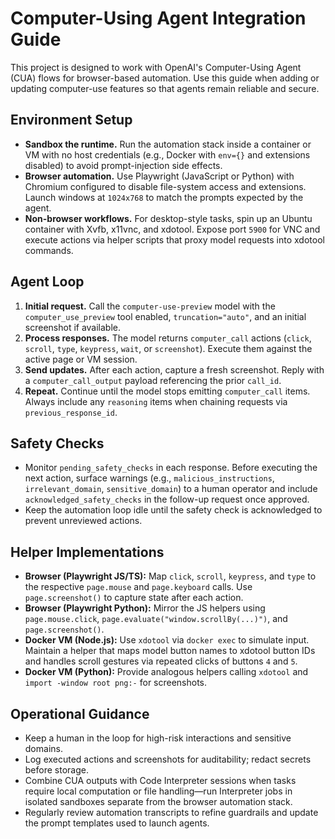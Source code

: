 # Computer-Using Agent Integration Guide

This project is designed to work with OpenAI's Computer-Using Agent (CUA) flows for browser-based automation. Use this guide when adding or updating computer-use features so that agents remain reliable and secure.

## Environment Setup
- **Sandbox the runtime.** Run the automation stack inside a container or VM with no host credentials (e.g., Docker with `env={}` and extensions disabled) to avoid prompt-injection side effects.
- **Browser automation.** Use Playwright (JavaScript or Python) with Chromium configured to disable file-system access and extensions. Launch windows at `1024x768` to match the prompts expected by the agent.
- **Non-browser workflows.** For desktop-style tasks, spin up an Ubuntu container with Xvfb, x11vnc, and xdotool. Expose port `5900` for VNC and execute actions via helper scripts that proxy model requests into xdotool commands.

## Agent Loop
1. **Initial request.** Call the `computer-use-preview` model with the `computer_use_preview` tool enabled, `truncation="auto"`, and an initial screenshot if available.
2. **Process responses.** The model returns `computer_call` actions (`click`, `scroll`, `type`, `keypress`, `wait`, or `screenshot`). Execute them against the active page or VM session.
3. **Send updates.** After each action, capture a fresh screenshot. Reply with a `computer_call_output` payload referencing the prior `call_id`.
4. **Repeat.** Continue until the model stops emitting `computer_call` items. Always include any `reasoning` items when chaining requests via `previous_response_id`.

## Safety Checks
- Monitor `pending_safety_checks` in each response. Before executing the next action, surface warnings (e.g., `malicious_instructions`, `irrelevant_domain`, `sensitive_domain`) to a human operator and include `acknowledged_safety_checks` in the follow-up request once approved.
- Keep the automation loop idle until the safety check is acknowledged to prevent unreviewed actions.

## Helper Implementations
- **Browser (Playwright JS/TS):** Map `click`, `scroll`, `keypress`, and `type` to the respective `page.mouse` and `page.keyboard` calls. Use `page.screenshot()` to capture state after each action.
- **Browser (Playwright Python):** Mirror the JS helpers using `page.mouse.click`, `page.evaluate("window.scrollBy(...)")`, and `page.screenshot()`.
- **Docker VM (Node.js):** Use `xdotool` via `docker exec` to simulate input. Maintain a helper that maps model button names to xdotool button IDs and handles scroll gestures via repeated clicks of buttons `4` and `5`.
- **Docker VM (Python):** Provide analogous helpers calling `xdotool` and `import -window root png:-` for screenshots.

## Operational Guidance
- Keep a human in the loop for high-risk interactions and sensitive domains.
- Log executed actions and screenshots for auditability; redact secrets before storage.
- Combine CUA outputs with Code Interpreter sessions when tasks require local computation or file handling—run Interpreter jobs in isolated sandboxes separate from the browser automation stack.
- Regularly review automation transcripts to refine guardrails and update the prompt templates used to launch agents.

